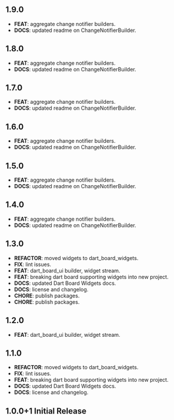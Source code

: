 ## 1.9.0

 - **FEAT**: aggregate change notifier builders.
 - **DOCS**: updated readme on ChangeNotifierBuilder.

## 1.8.0

 - **FEAT**: aggregate change notifier builders.
 - **DOCS**: updated readme on ChangeNotifierBuilder.

## 1.7.0

 - **FEAT**: aggregate change notifier builders.
 - **DOCS**: updated readme on ChangeNotifierBuilder.

## 1.6.0

 - **FEAT**: aggregate change notifier builders.
 - **DOCS**: updated readme on ChangeNotifierBuilder.

## 1.5.0

 - **FEAT**: aggregate change notifier builders.
 - **DOCS**: updated readme on ChangeNotifierBuilder.

## 1.4.0

 - **FEAT**: aggregate change notifier builders.
 - **DOCS**: updated readme on ChangeNotifierBuilder.

## 1.3.0

 - **REFACTOR**: moved widgets to dart_board_widgets.
 - **FIX**: lint issues.
 - **FEAT**: dart_board_ui builder, widget stream.
 - **FEAT**: breaking dart board supporting widgets into new project.
 - **DOCS**: updated Dart Board Widgets docs.
 - **DOCS**: license and changelog.
 - **CHORE**: publish packages.
 - **CHORE**: publish packages.

## 1.2.0

 - **FEAT**: dart_board_ui builder, widget stream.

## 1.1.0

 - **REFACTOR**: moved widgets to dart_board_widgets.
 - **FIX**: lint issues.
 - **FEAT**: breaking dart board supporting widgets into new project.
 - **DOCS**: updated Dart Board Widgets docs.
 - **DOCS**: license and changelog.

## 1.0.0+1 Initial Release
